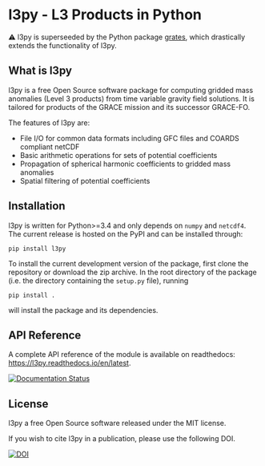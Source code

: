 
l3py - L3 Products in Python
============================

:warning: l3py is superseeded by the Python package [grates](https://github.com/akvas/grates), which drastically extends the functionality of l3py.

What is l3py
------------

l3py is a free Open Source software package for computing gridded mass anomalies (Level 3 products)
from time variable gravity field solutions. It is tailored for products of the GRACE
mission and its successor GRACE-FO.

The features of l3py are:

 * File I/O for common data formats including GFC files and COARDS compliant netCDF
 * Basic arithmetic operations for sets of potential coefficients
 * Propagation of spherical harmonic coefficients to gridded mass anomalies
 * Spatial filtering of potential coefficients

Installation
------------

l3py is written for Python>=3.4 and only depends on `numpy` and `netcdf4`. The current release is hosted
on the PyPI and can be installed through:

    pip install l3py

To install the current development version of the package, first clone the repository or download the zip archive.
In the root directory
of the package (i.e. the directory containing the ``setup.py`` file), running

    pip install .

will install the package and its dependencies.

API Reference
-------------

A complete API reference of the module is available on readthedocs: https://l3py.readthedocs.io/en/latest.

[![Documentation Status](https://readthedocs.org/projects/l3py/badge/?version=latest)](https://l3py.readthedocs.io/en/latest/?badge=latest)


License
-------

l3py a free Open Source software released under the MIT license.

If you wish to cite l3py in a publication, please use the following DOI.

[![DOI](https://zenodo.org/badge/151739427.svg)](https://zenodo.org/badge/latestdoi/151739427)
